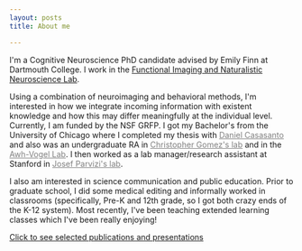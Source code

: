 ```yaml
---
layout: posts
title: About me

---
```


<!-- How do our past experiences inform how we process new information? How do individuals reach different interpretations of the exact same experience?  -->
I'm a Cognitive Neuroscience PhD candidate advised by Emily Finn at Dartmouth College. I work in the [Functional Imaging and Naturalistic Neuroscience Lab](https://thefinnlab.github.io/research/).

Using a combination of neuroimaging and behavioral methods, I'm interested in how we integrate incoming information with existent knowledge and how this may differ meaningfully at the individual level.  Currently, I am funded by the NSF GRFP. I got my Bachelor's from the University of Chicago where I completed my thesis with <a href="http://casasanto.com/" style="color: grey">Daniel Casasanto</a> and also was an undergraduate RA in <a href="https://voices.uchicago.edu/gomezlab/" style="color: grey">Christopher Gomez's lab</a> and in the <a href="https://awhvogellab.com/" style="color: grey">Awh-Vogel Lab</a>. I then worked as a lab manager/research assistant at Stanford in <a href="https://med.stanford.edu/parvizi-lab.html" style="color: grey">Josef Parvizi's lab</a>.

I also am interested in science communication and public education. Prior to graduate school, I did some medical editing and informally worked in classrooms (specifically, Pre-K and 12th grade, so I got both crazy ends of the K-12 system). Most recently, I've been teaching extended learning classes which I've been really enjoying!

<!-- One of the questions I've been exploring is how we reach variable interpretations of the same experience - I'm interested in measuring endogenous individual variability in neural activity and its subsequent effects on behavior, and in experimentally manipulating context to understand how this variability arises "naturally".  -->


[Click to see selected publications and presentations](/publications) 
          











